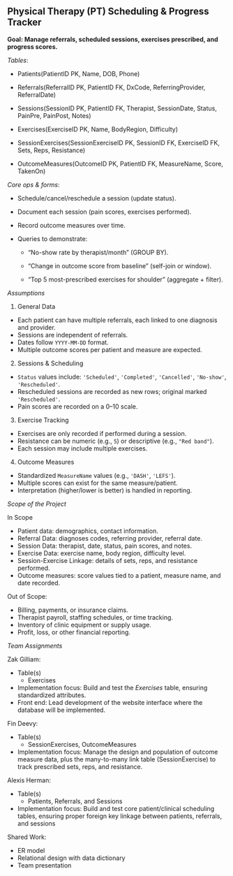 ## Physical Therapy (PT) Scheduling & Progress Tracker

**Goal: Manage referrals, scheduled sessions, exercises prescribed, and progress scores.**

*Tables*:

- Patients(PatientID PK, Name, DOB, Phone)

- Referrals(ReferralID PK, PatientID FK, DxCode, ReferringProvider, ReferralDate)

- Sessions(SessionID PK, PatientID FK, Therapist, SessionDate, Status, PainPre, PainPost, Notes)

- Exercises(ExerciseID PK, Name, BodyRegion, Difficulty)

- SessionExercises(SessionExerciseID PK, SessionID FK, ExerciseID FK, Sets, Reps, Resistance)

- OutcomeMeasures(OutcomeID PK, PatientID FK, MeasureName, Score, TakenOn)

*Core ops & forms*:

- Schedule/cancel/reschedule a session (update status).

- Document each session (pain scores, exercises performed).

- Record outcome measures over time.

- Queries to demonstrate:

    - “No-show rate by therapist/month” (GROUP BY).

    - “Change in outcome score from baseline” (self-join or window).

    - “Top 5 most-prescribed exercises for shoulder” (aggregate + filter).

*Assumptions*

1. General Data
- Each patient can have multiple referrals, each linked to one diagnosis and provider.
- Sessions are independent of referrals.
- Dates follow `YYYY-MM-DD` format.
- Multiple outcome scores per patient and measure are expected.

2. Sessions & Scheduling
- `Status` values include: `'Scheduled'`, `'Completed'`, `'Cancelled'`, `'No-show'`, `'Rescheduled'`.
- Rescheduled sessions are recorded as new rows; original marked `'Rescheduled'`.
- Pain scores are recorded on a 0–10 scale.

3. Exercise Tracking
- Exercises are only recorded if performed during a session.
- Resistance can be numeric (e.g., `5`) or descriptive (e.g., `"Red band"`).
- Each session may include multiple exercises.

4. Outcome Measures
- Standardized `MeasureName` values (e.g., `'DASH'`, `'LEFS'`).
- Multiple scores can exist for the same measure/patient.
- Interpretation (higher/lower is better) is handled in reporting.

*Scope of the Project*

In Scope
- Patient data: demographics, contact information.
- Referral Data: diagnoses codes, referring provider, referral date.
- Session Data: therapist, date, status, pain scores, and notes.
- Exercise Data: exercise name, body region, difficulty level.
- Session-Exercise Linkage: details of sets, reps, and resistance performed.
- Outcome measures: score values tied to a patient, measure name, and date recorded.

Out of Scope:
- Billing, payments, or insurance claims.
- Therapist payroll, staffing schedules, or time tracking.
- Inventory of clinic equipment or supply usage.
- Profit, loss, or other financial reporting.

*Team Assignments*

Zak Gilliam:
- Table(s)
    - Exercises
- Implementation focus: Build and test the *Exercises* table, ensuring standardized attributes.
- Front end: Lead development of the website interface where the database will be implemented.

Fin Deevy:
- Table(s)
    - SessionExercises, OutcomeMeasures
- Implementation focus: Manage the design and population of outcome measure data, plus the many-to-many link table (SessionExercise) to track prescribed sets, reps, and resistance.

Alexis Herman:
- Table(s)
    - Patients, Referrals, and Sessions
- Implementation focus: Build and test core patient/clinical scheduling tables, ensuring proper foreign key linkage between patients, referrals, and sessions

Shared Work:
- ER model
- Relational design with data dictionary
- Team presentation
